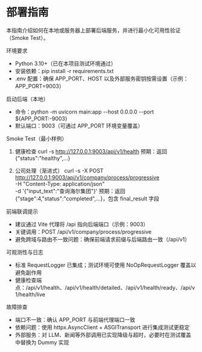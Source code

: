 # 部署指南

本指南介绍如何在本地或服务器上部署后端服务，并进行最小化可用性验证（Smoke Test）。

环境要求
- Python 3.10+（已在本项目测试环境通过）
- 安装依赖：pip install -r requirements.txt
- .env 配置：确保 APP_PORT、HOST 以及外部服务密钥按需设置（示例：APP_PORT=9003）

启动后端（本地）
- 命令：python -m uvicorn main:app --host 0.0.0.0 --port ${APP_PORT:-9003}
- 默认端口：9003（可通过 APP_PORT 环境变量覆盖）

Smoke Test（最小样例）
1) 健康检查
   curl -s http://127.0.0.1:9003/api/v1/health
   预期：返回 {"status":"healthy",...}

2) 公司处理（渐进式）
   curl -s -X POST http://127.0.0.1:9003/api/v1/company/process/progressive \
     -H "Content-Type: application/json" \
     -d '{"input_text":"查询海尔集团"}'
   预期：返回 {"stage":4,"status":"completed",...}，包含 final_result 字段

前端联调提示
- 建议通过 Vite 代理将 /api 指向后端端口（示例：9003）
- 关键调用：POST /api/v1/company/process/progressive
- 避免跨域与路由不一致问题：确保前端请求前缀与后端路由一致（/api/v1）

可观测性与日志
- 标准 RequestLogger 已集成；测试环境可使用 NoOpRequestLogger 覆盖以避免副作用
- 健康检查端点：/api/v1/health、/api/v1/health/detailed、/api/v1/health/ready、/api/v1/health/live

故障排查
- 端口不一致：确认 APP_PORT 与前端代理端口一致
- 依赖问题：使用 httpx.AsyncClient + ASGITransport 进行集成测试更稳定
- 外部服务：对 LLM、新闻等外部调用已实现降级与超时，必要时在测试覆盖中替换为 Dummy 实现